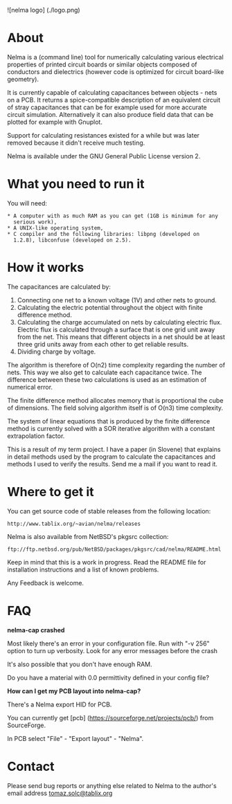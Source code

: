 ![nelma logo] (./logo.png)

# About

Nelma is a (command line) tool for numerically calculating various
electrical properties of printed circuit boards or similar objects
composed of conductors and dielectrics (however code is optimized for
circuit board-like geometry).

It is currently capable of calculating capacitances between objects -
nets on a PCB. It returns a spice-compatible description of an
equivalent circuit of stray capacitances that can be for example used
for more accurate circuit simulation. Alternatively it can also produce
field data that can be plotted for example with Gnuplot.

Support for calculating resistances existed for a while but was later
removed because it didn't receive much testing.

Nelma is available under the GNU General Public License version 2.

# What you need to run it

You will need:

    * A computer with as much RAM as you can get (1GB is minimum for any
      serious work),
    * A UNIX-like operating system,
    * C compiler and the following libraries: libpng (developed on
      1.2.8), libconfuse (developed on 2.5).

# How it works

The capacitances are calculated by:

   1. Connecting one net to a known voltage (1V) and other nets to
      ground.
   2. Calculating the electric potential throughout the object with
      finite difference method.
   3. Calculating the charge accumulated on nets by calculating electric
      flux. Electric flux is calculated through a surface that is one
      grid unit away from the net. This means that different objects in
      a net should be at least three grid units away from each other to
      get reliable results.
   4. Dividing charge by voltage.

The algorithm is therefore of O(n2) time complexity regarding the number
of nets. This way we also get to calculate each capacitance twice. The
difference between these two calculations is used as an estimation of
numerical error.

The finite difference method allocates memory that is proportional the
cube of dimensions. The field solving algorithm itself is of O(n3) time
complexity.

The system of linear equations that is produced by the finite difference
method is currently solved with a SOR iterative algorithm with a
constant extrapolation factor.

This is a result of my term project. I have a paper (in Slovene) that
explains in detail methods used by the program to calculate the
capacitances and methods I used to verify the results.
Send me a mail if you want to read it.

# Where to get it

You can get source code of stable releases from the following location:

    http://www.tablix.org/~avian/nelma/releases

Nelma is also available from NetBSD's pkgsrc collection:

    ftp://ftp.netbsd.org/pub/NetBSD/packages/pkgsrc/cad/nelma/README.html

Keep in mind that this is a work in progress. Read the README file for
installation instructions and a list of known problems.

Any Feedback is welcome.

# FAQ

**nelma-cap crashed**

Most likely there's an error in your configuration file. Run with "-v 256" option to turn up verbosity. Look for any error messages before the crash

It's also possible that you don't have enough RAM.

Do you have a material with 0.0 permittivity defined in your config file?

**How can I get my PCB layout into nelma-cap?**

There's a Nelma export HID for PCB.

You can currently get [pcb] (https://sourceforge.net/projects/pcb/) from
SourceForge.

In PCB select "File" - "Export layout" - "Nelma".

# Contact

Please send bug reports or anything else related to Nelma to the
author's email address tomaz.solc@tablix.org 

